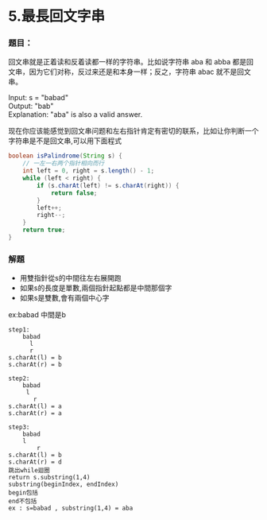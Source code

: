 # 5.最長回文字串

### 題目：


回文串就是正着读和反着读都一样的字符串。比如说字符串 aba 和 abba 都是回文串，因为它们对称，反过来还是和本身一样；反之，字符串 abac 就不是回文串。

Input: s = "babad"  
Output: "bab"  
Explanation: "aba" is also a valid answer. 

现在你应该能感觉到回文串问题和左右指针肯定有密切的联系，比如让你判断一个字符串是不是回文串,可以用下面程式

```java
boolean isPalindrome(String s) {
    // 一左一右两个指针相向而行
    int left = 0, right = s.length() - 1;
    while (left < right) {
        if (s.charAt(left) != s.charAt(right)) {
            return false;
        }
        left++;
        right--;
    }
    return true;
}

```

### 解題
- 用雙指針從s的中間往左右展開跑
- 如果s的長度是單數,兩個指針起點都是中間那個字
- 如果s是雙數,會有兩個中心字

ex:babad
中間是b

```text
step1:
    babad
      l
      r
s.charAt(l) = b
s.charAt(r) = b

step2:
    babad
     l
       r
s.charAt(l) = a
s.charAt(r) = a

step3:
    babad
    l    
        r
s.charAt(l) = b
s.charAt(r) = d 
跳出while迴圈
return s.substring(1,4)
substring(beginIndex, endIndex)
begin包括
end不包括
ex : s=babad , substring(1,4) = aba
```

    